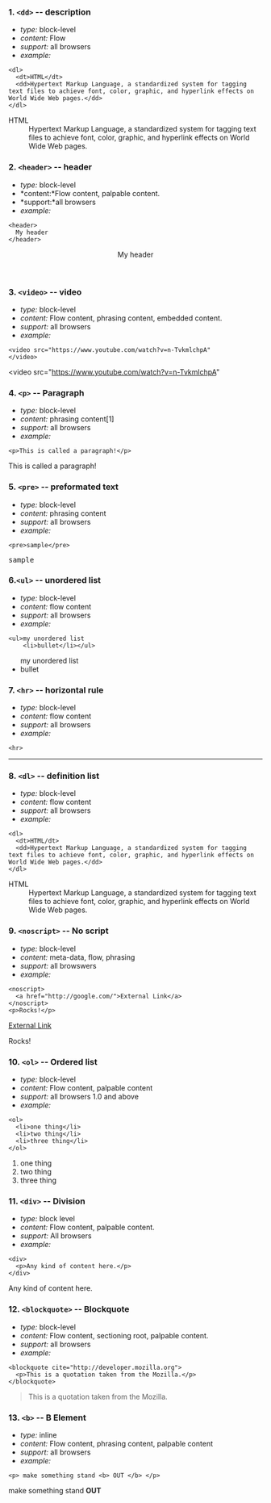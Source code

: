 ### 1. `<dd>` -- description 

* *type:* block-level
* *content:* Flow 
* *support:* all browsers
* *example:*
```
<dl>
  <dt>HTML</dt>
  <dd>Hypertext Markup Language, a standardized system for tagging text files to achieve font, color, graphic, and hyperlink effects on World Wide Web pages.</dd>
</dl>
```
<dl>
  <dt>HTML</dt>
  <dd>Hypertext Markup Language, a standardized system for tagging text files to achieve font, color, graphic, and hyperlink effects on World Wide Web pages.</dd>
</dl>

### 2. `<header>` -- header

* *type:* block-level
* *content:*Flow content, palpable content.
* *support:*all browsers
* *example:*
```
<header>
  My header
</header>
```
<header>
  My header
</header>

### 3. `<video>` -- video

* *type:* block-level
* *content:* Flow content, phrasing content, embedded content.
* *support:* all browsers
* *example:*
```
<video src="https://www.youtube.com/watch?v=n-TvkmlchpA"
</video>
```
<video src="https://www.youtube.com/watch?v=n-TvkmlchpA"
</video>

### 4. `<p>` -- Paragraph

* *type:* block-level
* *content:* phrasing content[1]
* *support:* all browsers
* *example:*
```
<p>This is called a paragraph!</p>
```
<p>This is called a paragraph!</p>

### 5. `<pre>` -- preformated text

* *type:* block-level
* *content:* phrasing content
* *support:* all browsers
* *example:*
```
<pre>sample</pre>
```
<pre>sample</pre>

### 6.`<ul>` -- unordered list

* *type:* block-level
* *content:* flow content 
* *support:* all browsers
* *example:*
```
<ul>my unordered list
    <li>bullet</li></ul>
```    
<ul>my unordered list
    <li>bullet</li></ul>   

### 7. `<hr>` -- horizontal rule 

* *type:* block-level
* *content:* flow content
* *support:* all browsers
* *example:*
```
<hr>
```
<hr>

### 8. `<dl>` -- definition list

* *type:* block-level
* *content:* flow content 
* *support:* all browsers
* *example:*
```
<dl>
  <dt>HTML/dt>
  <dd>Hypertext Markup Language, a standardized system for tagging text files to achieve font, color, graphic, and hyperlink effects on World Wide Web pages.</dd>
</dl>
```
<dl>
  <dt>HTML</dt>
  <dd>Hypertext Markup Language, a standardized system for tagging text files to achieve font, color, graphic, and hyperlink effects on World Wide Web pages.</dd>
</dl>

### 9. `<noscript>` -- No script 

* *type:* block-level
* *content:* meta-data, flow, phrasing 
* *support:* all browswers
* *example:* 
```
<noscript>
  <a href="http://google.com/">External Link</a>
</noscript>
<p>Rocks!</p>
```
<noscript>
  <a href="http://google.com/">External Link</a>
</noscript>
<p>Rocks!</p>

### 10. `<ol>` -- Ordered list

* *type:* block-level
* *content:* Flow content, palpable content
* *support:* all browsers 1.0 and above
* *example:*
```
<ol>
  <li>one thing</li>
  <li>two thing</li>
  <li>three thing</li>
</ol>
```
<ol>
  <li>one thing</li>
  <li>two thing</li>
  <li>three thing</li>
</ol>

### 11. `<div>` -- Division

* *type:* block level 
* *content:* Flow content, palpable content.
* *support:* All browsers
* *example:*
```
<div>
  <p>Any kind of content here.</p>
</div>
```
<div>
  <p>Any kind of content here.</p>
</div>

### 12. `<blockquote>` -- Blockquote 

* *type:* block-level
* *content:* Flow content, sectioning root, palpable content.
* *support:* all browsers
* *example:*
```
<blockquote cite="http://developer.mozilla.org">
  <p>This is a quotation taken from the Mozilla.</p>
</blockquote>
```
<blockquote cite="http://developer.mozilla.org">
  <p>This is a quotation taken from the Mozilla.</p>
</blockquote>

### 13. `<b>` -- B Element 

* *type:* inline
* *content:* Flow content, phrasing content, palpable content
* *support:* all browsers
* *example:* 
```
<p> make something stand <b> OUT </b> </p>
```
<p> make something stand <b> OUT </b> </p>


